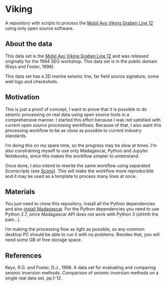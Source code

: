 # Viking

A repository with scripts to process the [Mobil Avo Viking Graben Line 12](http://s3.amazonaws.com/open.source.geoscience/open_data/Mobil_Avo_Viking_Graben_Line_12/mobil_avo.html) using only open source software.

## About the data

This data set is the [Mobil Avo Viking Graben Line 12](http://s3.amazonaws.com/open.source.geoscience/open_data/Mobil_Avo_Viking_Graben_Line_12/mobil_avo.html) and was released originally for the 1994 SEG workshop. This data set is in the public domain (Keys and Foster, 1998).

This data set has a 2D marine seismic line, far field source signature, some well logs and checkshots.

## Motivation

This is just a proof of concept, I want to prove that it is possible to do seismic processing on real data using open source tools in a comprehensive manner. I started this effort because I was not satisfied with current open source processing workflows. Because of that, I also want this processing workflow to be as close as possible to current industry standards.

I’m doing this on my spare time, so the progress may be slow at times. I’m also constraining myself to use only Madagascar, Python and Jupyter Notebooks, since this makes the workflow simpler to understand.

Once done, I also intend to rewrite the same workflow using separated Sconscripts (see [Scons](https://www.scons.org/)). This will make the workflow more reproducible and it may be used as a template to process many lines at once.

## Materials

You just need to clone this repository, install all the Python dependencies and also [install Madagascar](http://www.ahay.org/wiki/Installation). For the Python dependencies you need to use Python 2.7, since Madagascar API does not work with Python 3 (ohhhh the pain...).

I’m making the processing flow as light as possible, so any common desktop PC should be able to run it with no problems. Besides that, you will need some GB of free storage space.


## References

Keys, R.G. and Foster, D.J., 1998. A data set for evaluating and comparing seismic inversion methods. Comparison of seismic inversion methods on a single real data set, pp.1-12.
